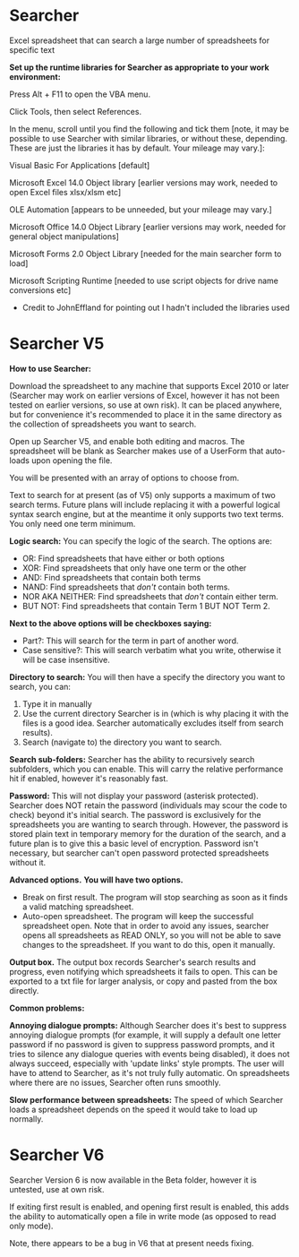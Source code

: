 # Searcher
Excel spreadsheet that can search a large number of spreadsheets for specific text

**Set up the runtime libraries for Searcher as appropriate to your work environment:**

Press Alt + F11 to open the VBA menu.

Click Tools, then select References.

In the menu, scroll until you find the following and tick them [note, it may be possible to use Searcher with similar libraries, or without these, depending. These are just the libraries it has by default. Your mileage may vary.]:

Visual Basic For Applications [default]

Microsoft Excel 14.0 Object library [earlier versions may work, needed to open Excel files xlsx/xlsm etc]

OLE Automation [appears to be unneeded, but your mileage may vary.]

Microsoft Office 14.0 Object Library [earlier versions may work, needed for general object manipulations]

Microsoft Forms 2.0 Object Library [needed for the main searcher form to load]

Microsoft Scripting Runtime [needed to use script objects for drive name conversions etc]

- Credit to JohnEffland for pointing out I hadn't included the libraries used

# Searcher V5

**How to use Searcher:**

Download the spreadsheet to any machine that supports Excel 2010 or later (Searcher may work on earlier versions of Excel, however it has not been tested on earlier versions, so use at own risk). It can be placed anywhere, but for convenience it's recommended to place it in the same directory as the collection of spreadsheets you want to search.

Open up Searcher V5, and enable both editing and macros. The spreadsheet will be blank as Searcher makes use of a UserForm that auto-loads upon opening the file.

You will be presented with an array of options to choose from.


Text to search for at present (as of V5) only supports a maximum of two search terms. Future plans will include replacing it with a powerful logical syntax search engine, but at the meantime it only supports two text terms. You only need one term minimum.

**Logic search:**
You can specify the logic of the search. The options are:
- OR: Find spreadsheets that have either or both options
- XOR: Find spreadsheets that only have one term or the other
- AND: Find spreadsheets that contain both terms
- NAND: Find spreadsheets that *don't* contain both terms.
- NOR AKA NEITHER: Find spreadsheets that *don't* contain either term.
- BUT NOT: Find spreadsheets that contain Term 1 BUT NOT Term 2.

**Next to the above options will be checkboxes saying:**
- Part?: This will search for the term in part of another word.
- Case sensitive?: This will search verbatim what you write, otherwise it will be case insensitive.


**Directory to search:**
You will then have a specify the directory you want to search, you can:
1) Type it in manually
2) Use the current directory Searcher is in (which is why placing it with the files is a good idea. Searcher automatically excludes itself from search results).
3) Search (navigate to) the directory you want to search.


**Search sub-folders:**
Searcher has the ability to recursively search subfolders, which you can enable. This will carry the relative performance hit if enabled, however it's reasonably fast.


**Password:**
This will not display your password (asterisk protected). Searcher does NOT retain the password (individuals may scour the code to check) beyond it's initial search. The password is exclusively for the spreadsheets you are wanting to search through. However, the password is stored plain text in temporary memory for the duration of the search, and a future plan is to give this a basic level of encryption. Password isn't necessary, but searcher can't open password protected spreadsheets without it.

**Advanced options.**
**You will have two options.**
- Break on first result. The program will stop searching as soon as it finds a valid matching spreadsheet.
- Auto-open spreadsheet. The program will keep the successful spreadsheet open. Note that in order to avoid any issues, searcher opens all spreadsheets as READ ONLY, so you will not be able to save changes to the spreadsheet. If you want to do this, open it manually.

**Output box.**
The output box records Searcher's search results and progress, even notifying which spreadsheets it fails to open. This can be exported to a txt file for larger analysis, or copy and pasted from the box directly.

**Common problems:**

**Annoying dialogue prompts:**
Although Searcher does it's best to suppress annoying dialogue prompts (for example, it will supply a default one letter password if no password is given to suppress password prompts, and it tries to silence any dialogue queries with events being disabled), it does not always succeed, especially with 'update links' style prompts. The user will have to attend to Searcher, as it's not truly fully automatic. On spreadsheets where there are no issues, Searcher often runs smoothly.

**Slow performance between spreadsheets:**
The speed of which Searcher loads a spreadsheet depends on the speed it would take to load up normally.

# Searcher V6

Searcher Version 6 is now available in the Beta folder, however it is untested, use at own risk.

If exiting first result is enabled, and opening first result is enabled, this adds the ability to automatically open a file in write mode (as opposed to read only mode).

Note, there appears to be a bug in V6 that at present needs fixing.
